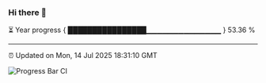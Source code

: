 ### Hi there 👋

⏳ Year progress { ████████████████▁▁▁▁▁▁▁▁▁▁▁▁▁▁ } 53.36 %

---

⏰ Updated on Mon, 14 Jul 2025 18:31:10 GMT

![Progress Bar CI](https://github.com/liununu/liununu/workflows/Progress%20Bar%20CI/badge.svg)
